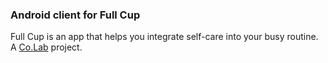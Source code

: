 ### Android client for Full Cup

Full Cup is an app that helps you integrate self-care into your busy routine. A [Co.Lab](https://joincolab.io) project.
